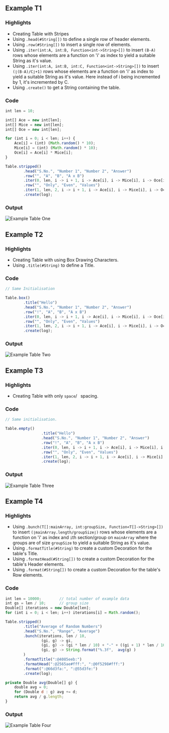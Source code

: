 ## Example T1
### Highlights
* Creating Table with Stripes
* Using `.head(#String[])` to define a single row of header elements.
* Using `.row(#String[])` to insert a single row of elements.
* Using `.iter(int:A, int:B, Function<int->String>[])` to insert `(B-A)` rows whose elements are a function on 'i' as index to yield a suitable String as it's value.
* Using `.iter(int:A, int:B, int:C, Function<int->String>[])` to insert `(⌊(B-A)/C⌋+1)` rows whose elements are a function on 'i' as index to yield a suitable String as it's value. Here instead of i being incremented by 1, it's incremented by C.
* Using `.create()` to get a String containing the table. 
### Code
```js
int len = 10;

int[] Ace = new int[len];
int[] Mice = new int[len];
int[] Oce = new int[len];

for (int i = 0; i < len; i++) {
    Ace[i] = (int) (Math.random() * 10);
    Mice[i] = (int) (Math.random() * 10);
    Oce[i] = Ace[i] * Mice[i];
}

Table.stripped()
        .head("S.No.", "Number 1", "Number 2", "Answer")
        .row("", "A", "B", "A x B")
        .iter(0, len, i -> i + 1, i -> Ace[i], i -> Mice[i], i -> Oce[i])
        .row("", "Only", "Even", "Values")
        .iter(1, len, 2, i -> i + 1, i -> Ace[i], i -> Mice[i], i -> Oce[i])
        .create(log);
```

### Output
![Example Table One](images/T1.png)



## Example T2
### Highlights
* Creating Table with using Box Drawing Characters. 
* Using `.title(#String)` to define a Title.
### Code
```js
// Same Initialisation

Table.box()
        .title("Hello")
        .head("S.No.", "Number 1", "Number 2", "Answer")
        .row("!", "A", "B", "A x B")
        .iter(0, len, i -> i + 1, i -> Ace[i], i -> Mice[i], i -> Oce[i])
        .row("", "Only", "Even", "Values")
        .iter(1, len, 2, i -> i + 1, i -> Ace[i], i -> Mice[i], i -> Oce[i])
        .create(log);
```
### Output
![Example Table Two](images/T2.png)



## Example T3
### Highlights
* Creating Table with only `space`/` ` spacing. 
### Code
```js
// Same initialisation.

Table.empty()
                .title("Hello")
                .head("S.No.", "Number 1", "Number 2", "Answer")
                .row("!", "A", "B", "A x B")
                .iter(0, len, i -> i + 1, i -> Ace[i], i -> Mice[i], i -> Oce[i])
                .row("", "Only", "Even", "Values")
                .iter(1, len, 2, i -> i + 1, i -> Ace[i], i -> Mice[i], i -> Oce[i])
                .create(log);
```
### Output
![Example Table Three](images/T3.png)



## Example T4
### Highlights
* Using `.bunch(T[]:mainArray, int:groupSize, Function<T[]->String>[])` to insert `(⌊mainArray.length/groupSize⌋)` rows whose elements are a function on 'i' as index and `i`th section/group on `mainArray` where the groups are of size `groupSize` to yield a suitable String as it's value.
* Using `.formatTitle(#String)` to create a custom Decoration for the table's Title.
* Using `.formatHead(#String[])` to create a custom Decoration for the table's Header elements.
* Using `.format(#String[])` to create a custom Decoration for the table's Row elements.
### Code
```js
int len = 10000;        // total number of example data
int gs = len / 10;      // group size
Double[] iterations = new Double[len];
for (int i = 0; i < len; i++) iterations[i] = Math.random();

Table.stripped()
        .title("Average of Random Numbers")
        .head("S.No.", "Range", "Average")
        .bunch(iterations, len / 10,
                (gi, g) -> gi,
                (gi, g) -> (gi * len / 10) + "-" + ((gi + 1) * len / 10),
                (gi, g) -> String.format("%.3f",  avg(g) )
        )
        .formatTitle(":@4085eeb:")
        .formatHead(":@2565ae#fff:", ":@0f5298#fff:")
        .format(":@66d3fa:", ":@55d3fe:")
        .create(log);
```
```js
private Double avg(Double[] g) {
    double avg = 0;
    for (Double d : g) avg += d;
    return avg / g.length;
}
```
### Output
![Example Table Four](images/T4.png)


